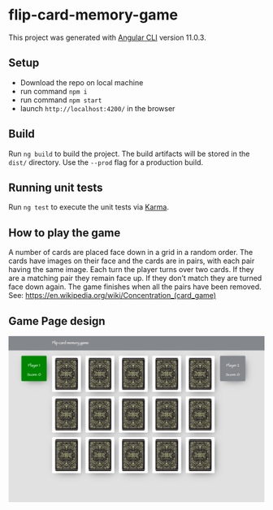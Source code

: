 # flip-card-memory-game

This project was generated with [Angular CLI](https://github.com/angular/angular-cli) version 11.0.3.

## Setup

- Download the repo on local machine
- run command `npm i`
- run command `npm start`
- launch `http://localhost:4200/` in the browser

## Build

Run `ng build` to build the project. The build artifacts will be stored in the `dist/` directory. Use the `--prod` flag for a production build.

## Running unit tests

Run `ng test` to execute the unit tests via [Karma](https://karma-runner.github.io).

## How to play the game

A number of cards are placed face down in a grid in a random order. The cards have images
on their face and the cards are in pairs, with each pair having the same image.
Each turn the player turns over two cards. If they are a matching pair they remain face up. If
they don’t match they are turned face down again.
The game finishes when all the pairs have been removed.
See: https://en.wikipedia.org/wiki/Concentration_(card_game)

## Game Page design

![](screenshots/page-ui.png)
